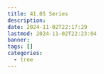 ```yaml
---
title: 41.05 Series
description: 
date: 2024-11-02T22:17:29
lastmod: 2024-11-02T22:23:04
banner: 
tags: []
categories:
  - tree
---
```

  
  
